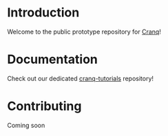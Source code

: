 # Introduction

Welcome to the public prototype repository for [Cranq](https://cranq.io)!

# Documentation

Check out our dedicated [cranq-tutorials](https://github.com/Cranq-io/cranq-tutorials) repository!

# Contributing

Coming soon
